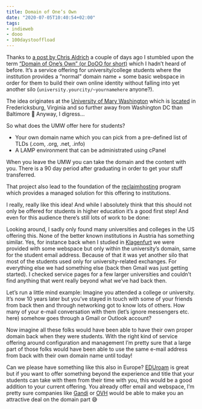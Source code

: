```yaml
---
title: Domain of One’s Own
date: "2020-07-05T10:40:54+02:00"
tags:
- indieweb
- dooo
- 100daystooffload
---
```


Thanks to [a post by Chris Aldrich](https://boffosocko.com/2020/07/03/55773093/) a couple of days ago I stumbled upon the term [“Domain of One’s Own” (or DoOO for short)](https://indieweb.org/A_Domain_of_One%27s_Own) which I hadn’t heard of before. It’s a service offering for university/college students where the institution provides a “normal” domain name + some basic webspace in order for them to build their own online identity without falling into yet another silo (`university.yourcity/~yournamehere` anyone?).

The idea originates at the [University of Mary Washington](https://www.umw.edu/) which is [located](https://www.openstreetmap.org/relation/6769159) in Fredericksburg, Virginia and so further away from Washington DC than Baltimore 🤪 Anyway, I digress…

So what does the UMW offer here for students?

- Your own domain name which you can pick from a pre-defined list of TLDs (.com, .org, .net, .info)
-  A LAMP environment that can be administrated using cPanel

When you leave the UMW you can take the domain and the content with you. There is a 90 day period after graduating in order to get your stuff transferred.

That project also lead to the foundation of the [reclaimhosting](https://reclaimhosting.com/) program which provides a managed solution for this offering to institutions.

I really, really like this idea! And while I absolutely think that this should not only be offered for students in higher education it’s a good first step! And even for this audience there’s still lots of work to be done:

Looking around, I sadly only found many universities and colleges in the US offering this. None of the better known institutions in Austria has something similar. Yes, for instance back when I studied in [Klagenfurt](https://www.aau.at/) we were provided with some webspace but only within the university’s domain, same for the student email address. Because of that it was yet another silo that most of the students used only for university-related exchanges. For everything else we had something else (back then Gmail was just getting started). I checked service pages for a few larger universities and couldn’t find anything that went really beyond what we’ve had back then.

Let’s run a little mind example: Imagine you attended a college or university. It’s now 10 years later but you’ve stayed in touch with some of your friends from back then and through networking got to know lots of others. How many of your e-mail conversation with them (let’s ignore messengers etc. here) somehow goes through a Gmail or Outlook account? 

Now imagine all these folks would have been able to have their own proper domain back when they were students. With the right kind of service offering around configuration and management I’m pretty sure that a large part of those folks would have been able to use the same e-mail address from back with their own domain name until today!

Can we please have something like this also in Europe? [EDUroam](https://www.eduroam.org/) is great but if you want to offer something beyond the experience and title that your students can take with them from their time with you, this would be a good addition to your current offering. You already offer email and webspace, I’m pretty sure companies like [Gandi](https://www.gandi.net/en) or [OVH](https://www.ovh.de/) would be able to make you an attractive deal on the domain part 😅
